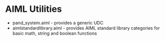 AIML Utilities
==============
* pand_system.aiml - provides a generic UDC
* aimlstandardlibrary.aiml - provides AIML standard library categories for basic math, string and boolean functions
